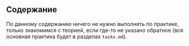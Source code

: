 ## Содержание
По данному содержанию ничего не нужно выполнять по практике, только знакомимся с теорией, если где-то не указано обратное (вся основная практика будет в разделах `tasks.md`).


